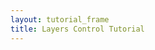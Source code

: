 ```yaml
---
layout: tutorial_frame
title: Layers Control Tutorial
---
```

<script>
	var cities = L.layerGroup();

	var mLittleton = L.marker([39.61, -105.02]).bindPopup('This is Littleton, CO.').addTo(cities);
	var mDenver = L.marker([39.74, -104.99]).bindPopup('This is Denver, CO.').addTo(cities);
	var mAurora = L.marker([39.73, -104.8]).bindPopup('This is Aurora, CO.').addTo(cities);
	var mGolden = L.marker([39.77, -105.23]).bindPopup('This is Golden, CO.').addTo(cities);

	var mbAttr = 'Map data &copy; <a href="https://www.openstreetmap.org/copyright">OpenStreetMap</a> contributors, Imagery © <a href="https://www.mapbox.com/">Mapbox</a>';
	var mbUrl = 'https://api.mapbox.com/styles/v1/{id}/tiles/{z}/{x}/{y}?access_token=pk.eyJ1IjoibWFwYm94IiwiYSI6ImNpejY4NXVycTA2emYycXBndHRqcmZ3N3gifQ.rJcFIG214AriISLbB6B5aw';
 
	var streets = L.tileLayer(mbUrl, {id: 'mapbox/streets-v11', tileSize: 512, zoomOffset: -1, attribution: mbAttr});

	var osm = L.tileLayer('https://tile.openstreetmap.org/{z}/{x}/{y}.png', {
		maxZoom: 19,
		attribution: '&copy; <a href="http://www.openstreetmap.org/copyright">OpenStreetMap</a>'
	});

	var map = L.map('map', {
		center: [39.73, -104.99],
		zoom: 10,
		layers: [osm, cities]
	});

	var baseLayers = {
		'OpenStreetMap': osm,
		'Streets': streets
	};

	var overlays = {
		'Cities': cities
	};

	var layerControl = L.control.layers(baseLayers, overlays).addTo(map);
	var crownHill = L.marker([39.75, -105.09]).bindPopup('This is Crown Hill Park.');
	var rubyHill = L.marker([39.68, -105.00]).bindPopup('This is Ruby Hill Park.');

	var parks = L.layerGroup([crownHill, rubyHill]);

	var satellite = L.tileLayer(mbUrl, {id: 'mapbox/satellite-v9', tileSize: 512, zoomOffset: -1, attribution: mbAttr});
	layerControl.addBaseLayer(satellite, 'Satellite');
	layerControl.addOverlay(parks, 'Parks');
</script>
